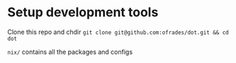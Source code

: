 # Setup development tools

Clone this repo and chdir `git clone git@github.com:ofrades/dot.git && cd dot`

`nix/` contains all the packages and configs

